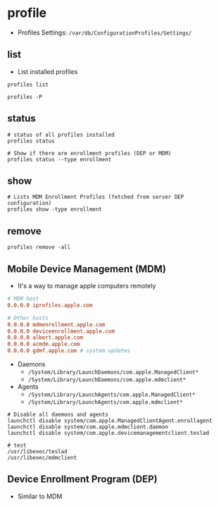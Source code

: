 # profile

- Profiles Settings: `/var/db/ConfigurationProfiles/Settings/`

## list

- List installed profiles

```shell
profiles list
```

```shell
profiles -P
```

## status

```shell
# status of all profiles installed
profiles status

# Show if there are enrollment profiles (DEP or MDM)
profiles status --type enrollment
```

## show

```shell
# Lists MDM Enrollment Profiles (fetched from server DEP configuration)
profiles show -type enrollment
```

## remove

```shell
profiles remove -all
```

## Mobile Device Management (MDM)

- It's a way to manage apple computers remotely

```conf
# MDM host
0.0.0.0 iprofiles.apple.com
```

```conf
# Other hosts
0.0.0.0 mdmenrollment.apple.com
0.0.0.0 deviceenrollment.apple.com
0.0.0.0 albert.apple.com
0.0.0.0 acmdm.apple.com
0.0.0.0 gdmf.apple.com # system updates
```

- Daemons
  - `/System/Library/LaunchDaemons/com.apple.ManagedClient*`
  - `/System/Library/LaunchDaemons/com.apple.mdmclient*`
- Agents
  - `/System/Library/LaunchAgents/com.apple.ManagedClient*`
  - `/System/Library/LaunchAgents/com.apple.mdmclient*`

```shell
# Disable all daemons and agents
launchctl disable system/com.apple.ManagedClientAgent.enrollagent
launchctl disable system/com.apple.mdmclient.daemon
launchctl disable system/com.apple.devicemanagementclient.teslad
```

```shell
# test
/usr/libexec/teslad
/usr/libexec/mdmclient
```

## Device Enrollment Program (DEP)

- Similar to MDM
